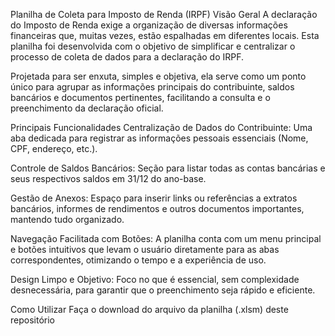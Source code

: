 Planilha de Coleta para Imposto de Renda (IRPF)
Visão Geral
A declaração do Imposto de Renda exige a organização de diversas informações financeiras que, muitas vezes, estão espalhadas em diferentes locais. Esta planilha foi desenvolvida com o objetivo de simplificar e centralizar o processo de coleta de dados para a declaração do IRPF.

Projetada para ser enxuta, simples e objetiva, ela serve como um ponto único para agrupar as informações principais do contribuinte, saldos bancários e documentos pertinentes, facilitando a consulta e o preenchimento da declaração oficial.

Principais Funcionalidades
Centralização de Dados do Contribuinte: Uma aba dedicada para registrar as informações pessoais essenciais (Nome, CPF, endereço, etc.).

Controle de Saldos Bancários: Seção para listar todas as contas bancárias e seus respectivos saldos em 31/12 do ano-base.

Gestão de Anexos: Espaço para inserir links ou referências a extratos bancários, informes de rendimentos e outros documentos importantes, mantendo tudo organizado.

Navegação Facilitada com Botões: A planilha conta com um menu principal e botões intuitivos que levam o usuário diretamente para as abas correspondentes, otimizando o tempo e a experiência de uso.

Design Limpo e Objetivo: Foco no que é essencial, sem complexidade desnecessária, para garantir que o preenchimento seja rápido e eficiente.

Como Utilizar
Faça o download do arquivo da planilha (.xlsm) deste repositório

